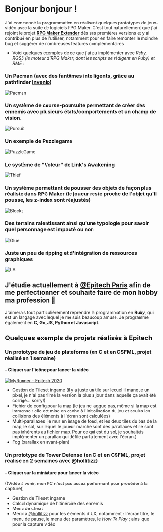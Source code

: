 # Bonjour bonjour !

J'ai commencé la programmation en réalisant quelques prototypes de jeux-vidéo avec la suite de logiciels RPG Maker.
C'est tout naturellement que j'ai rejoint le projet **[RPG Maker Extender](https://rmex.github.io/)** dès ses premières versions et y ai contribué en plus de l'utiliser, notamment pour en faire remonter le moindre bug et suggérer de nombreuses features complémentaires

- Voici quelques exemples de ce que j'ai pu implémenter avec *Ruby, RGSS (le moteur d'RPG Maker, dont les scripts se rédigent en Ruby) et RME* :


### Un Pacman (avec des fantômes intelligents, grâce au pathfinder [Invenio](https://www.youtube.com/watch?v=UDLRea_pmz8))
![Pacman](https://user-images.githubusercontent.com/72009188/122585851-3d5ce980-d05c-11eb-8c26-8c0b372c4999.gif)

### Un système de course-poursuite permettant de créer des ennemis avec plusieurs états/comportements et un champ de vision.
![Pursuit](https://user-images.githubusercontent.com/72009188/122585807-3209be00-d05c-11eb-9818-dc4e2c29d28b.gif)

### Un exemple de Puzzlegame
![PuzzleGame](https://user-images.githubusercontent.com/72009188/122585821-3635db80-d05c-11eb-8512-37091416e1d0.gif)

### Le système de "Voleur" de Link's Awakening
![Thief](https://user-images.githubusercontent.com/72009188/122585834-3930cc00-d05c-11eb-8f40-7a582b42af1d.gif)

### Un système permettant de pousser des objets de façon plus réaliste dans RPG Maker (le joueur reste proche de l'objet qu'il pousse, les z-index sont réajustés)
![Blocks](https://user-images.githubusercontent.com/72009188/122585843-3b932600-d05c-11eb-9f38-f2c5dc7fa36d.gif)

### Des terrains ralentissant ainsi qu'une typologie pour savoir quel personnage est impacté ou non
![Glue](https://user-images.githubusercontent.com/72009188/122585865-40f07080-d05c-11eb-8bdf-6658a93a1436.gif)

### Juste un peu de ripping et d'intégration de ressources graphiques
![LA](https://user-images.githubusercontent.com/72009188/122585875-43eb6100-d05c-11eb-8d21-6b762c7ae987.gif)

## J'étudie actuellement à [@Epitech Paris](https://www.epitech.eu/fr/ecole-informatique-paris/) afin de me perfectionner et souhaite faire de mon hobby ma profession 🙂

J'aimerais tout particulièrement reprendre la programmation en **Ruby**, qui est un langage avec lequel je me suis beaucoup amusé.
Je programme également en **C, Go, JS, Python et Javascript**.

## Quelques exempls de projets réalisés à Epitech

### Un prototype de jeu de plateforme (en C et en CSFML, projet réalisé en 1 semaine)
#### - Cliquer sur l'icône pour lancer la vidéo
[![MyRunner - Epitech 2020](https://i.ibb.co/gdQ2QHb/kisspng-united-states-youtube-logo-youtube-play-button-transparent-png-5ab1be086f7ad8-84451583152159.jpg)](https://www.youtube.com/watch?v=haITCqo14J4)
- Gestion de Tileset ingame (il y a juste un tile sur lequel il manque un pixel, je n'ai pas filmé la version la plus à jour dans laquelle ça avait été corrigé... sorry!)
- Fichier de config pour la map (le jeu ne laggue pas, même si la map est immense : elle est mise en cache à l'initialisation du jeu et seules les collisions des éléments à l'écran sont calculées)
- Multi-parallaxes (le mur en image de fond, et les deux tiles du bas de la map, le sol, sur lequel le joueur marche sont des parallaxes et ne sont pas inhérents au fichier map. Pour ce qui est du sol, je souhaitais implémenter un parallax qui défile parfaitement avec l'écran.)
- Fog (parallax en avant-plan)

### Un prototype de Tower Defense (en C et en CSFML, projet réalisé en 2 semaines avec [@hollitizz](https://github.com/hollitizz))
#### - Cliquer sur la miniature pour lancer la vidéo
((Vidéo à venir, mon PC n'est pas assez performant pour procéder à la capture))
- Gestion de Tileset ingame
- Calcul dynamique de l'itinéraire des ennemis
- Menu de cheat
- Merci à [@hollitizz](https://github.com/hollitizz) pour les éléments d'UX, notamment : l'écran titre, le menu de pause, le menu des paramètres, le *How To Play* ; ainsi que pour la capture vidéo
